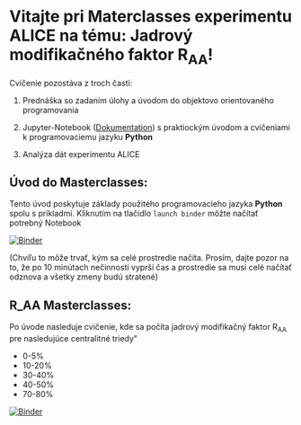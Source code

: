 # Vitajte pri Materclasses experimentu ALICE na tému: Jadrový modifikačného faktor R<sub>AA</sub>!

Cvičenie pozostáva z troch častí:

1) Prednáška so zadaním úlohy a úvodom do objektovo orientovaného programovania

2) Jupyter-Notebook ([Dokumentation](https://jupyter-notebook.readthedocs.io/en/stable/notebook.html#notebook-user-interface)) s praktiockým úvodom a cvičeniami k programovaciemu jazyku __Python__

3) Analýza dát experimentu ALICE

## Úvod do Masterclasses:

Tento úvod poskytuje základy použitého programovacieho jazyka __Python__ spolu s príkladmi. Kliknutím na tlačidlo ```launch binder``` môžte načítať potrebný Notebook

[![Binder](https://mybinder.org/badge_logo.svg)](https://mybinder.org/v2/gh/lhusova/ALICE_MC_RAA/main?filepath=ALICE_RAA_python_uvod.ipynb)

 (Chvíľu to môže trvať, kým sa celé prostredie načíta. Prosím, dajte pozor na to, že po 10 minútach nečinnosti vyprší čas a prostredie sa musí celé načítať odznova a všetky zmeny budú stratené)

## R_AA Masterclasses:

Po úvode nasleduje cvičenie, kde sa počíta jadrový modifikačný faktor R<sub>AA</sub> pre nasledujúce centralitné triedy"

*  0-5%
* 10-20%
* 30-40%
* 40-50%
* 70-80%

[![Binder](https://mybinder.org/badge_logo.svg)](https://mybinder.org/v2/gh/lhusova/ALICE_MC_RAA/main?filepath=ALICE_RAA.ipynb)
